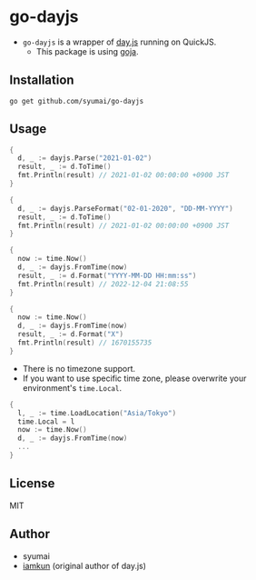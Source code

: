 # go-dayjs

* `go-dayjs` is a wrapper of [day.js](https://day.js.org/) running on QuickJS.
  - This package is using [goja](https://github.com/dop251/goja).

## Installation

```
go get github.com/syumai/go-dayjs
```

## Usage

```go
{
  d, _ := dayjs.Parse("2021-01-02")
  result, _ := d.ToTime()
  fmt.Println(result) // 2021-01-02 00:00:00 +0900 JST
}

{
  d, _ := dayjs.ParseFormat("02-01-2020", "DD-MM-YYYY")
  result, _ := d.ToTime()
  fmt.Println(result) // 2021-01-02 00:00:00 +0900 JST
}

{
  now := time.Now()
  d, _ := dayjs.FromTime(now)
  result, _ := d.Format("YYYY-MM-DD HH:mm:ss")
  fmt.Println(result) // 2022-12-04 21:08:55
}

{
  now := time.Now()
  d, _ := dayjs.FromTime(now)
  result, _ := d.Format("X")
  fmt.Println(result) // 1670155735
}
```

* There is no timezone support.
* If you want to use specific time zone, please overwrite your environment's `time.Local`.

```go
{
  l, _ := time.LoadLocation("Asia/Tokyo")
  time.Local = l
  now := time.Now()
  d, _ := dayjs.FromTime(now)
  ...
}
```

## License

MIT

## Author

* syumai
* [iamkun](https://github.com/iamkun) (original author of day.js)
